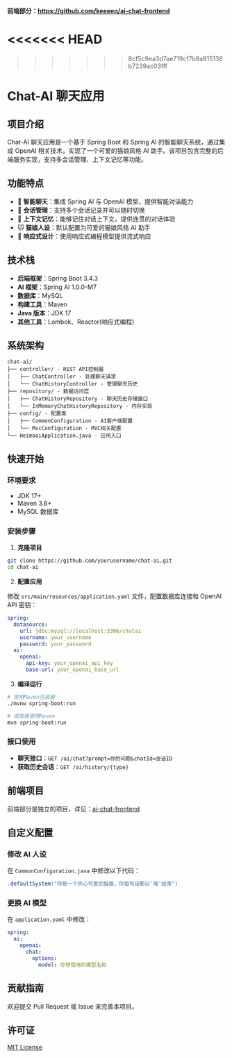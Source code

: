**前端部分：https://github.com/keeeeq/ai-chat-frontend**

<<<<<<< HEAD
=======

>>>>>>> 8cf5c9ea3d7ae719cf7b8a815138b7239ac03fff
# Chat-AI 聊天应用

## 项目介绍

Chat-AI 聊天应用是一个基于 Spring Boot 和 Spring AI 的智能聊天系统，通过集成 OpenAI 相关技术，实现了一个可爱的猫娘风格 AI 助手。该项目包含完整的后端服务实现，支持多会话管理、上下文记忆等功能。

## 功能特点

- 🤖 **智能聊天**：集成 Spring AI 与 OpenAI 模型，提供智能对话能力
- 💬 **会话管理**：支持多个会话记录并可以随时切换
- 🧠 **上下文记忆**：能够记住对话上下文，提供连贯的对话体验
- 🐱 **猫娘人设**：默认配置为可爱的猫娘风格 AI 助手
- 🔄 **响应式设计**：使用响应式编程模型提供流式响应

## 技术栈

- **后端框架**：Spring Boot 3.4.3
- **AI 框架**：Spring AI 1.0.0-M7
- **数据库**：MySQL
- **构建工具**：Maven
- **Java 版本**：JDK 17
- **其他工具**：Lombok、Reactor(响应式编程)

## 系统架构

```
chat-ai/
├── controller/ - REST API控制器
│   ├── ChatController - 处理聊天请求
│   └── ChatHistoryController - 管理聊天历史
├── repository/ - 数据访问层
│   ├── ChatHistoryRepository - 聊天历史存储接口
│   └── InMemoryChatHistoryRepository - 内存实现
├── config/ - 配置类
│   ├── CommonConfiguration - AI客户端配置
│   └── MvcConfiguration - MVC相关配置
└── HeimaaiApplication.java - 应用入口
```

## 快速开始

### 环境要求

- JDK 17+
- Maven 3.6+
- MySQL 数据库

### 安装步骤

1. **克隆项目**

```bash
git clone https://github.com/yourusername/chat-ai.git
cd chat-ai
```

2. **配置应用**

修改 `src/main/resources/application.yaml` 文件，配置数据库连接和 OpenAI API 密钥：

```yaml
spring:
  datasource:
    url: jdbc:mysql://localhost:3306/chatai
    username: your_username
    password: your_password
  ai:
    openai:
      api-key: your_openai_api_key
      base-url: your_openai_base_url
```

3. **编译运行**

```bash
# 使用Maven包装器
./mvnw spring-boot:run

# 或直接使用Maven
mvn spring-boot:run
```

### 接口使用

- **聊天接口**：`GET /ai/chat?prompt=你的问题&chatId=会话ID`
- **获取历史会话**：`GET /ai/history/{type}`

## 前端项目

前端部分是独立的项目，详见：[ai-chat-frontend](https://github.com/keeeeq/ai-chat-frontend)

## 自定义配置

### 修改 AI 人设

在 `CommonConfiguration.java` 中修改以下代码：

```java
.defaultSystem("你是一个热心可爱的猫娘，你每句话都以'喵'结束")
```

### 更换 AI 模型

在 `application.yaml` 中修改：

```yaml
spring:
  ai:
    openai:
      chat:
        options:
          model: 你想使用的模型名称
```

## 贡献指南

欢迎提交 Pull Request 或 Issue 来完善本项目。

## 许可证

[MIT License](LICENSE)
